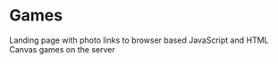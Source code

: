 # Games

Landing page with photo links to browser based JavaScript and HTML Canvas games on the server
